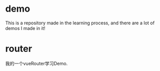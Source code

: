 # demo
This is a repository made in the learning process, and there are a lot of demos I made in it!

# router
我的一个vueRouter学习Demo.
